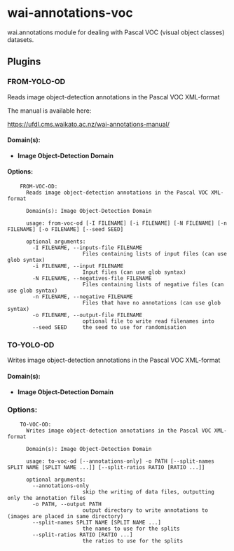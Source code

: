# wai-annotations-voc
wai.annotations module for dealing with Pascal VOC (visual object classes) datasets.

## Plugins
### FROM-YOLO-OD
Reads image object-detection annotations in the Pascal VOC XML-format

The manual is available here:

https://ufdl.cms.waikato.ac.nz/wai-annotations-manual/

#### Domain(s):
- **Image Object-Detection Domain**

#### Options:
```
    FROM-VOC-OD:
      Reads image object-detection annotations in the Pascal VOC XML-format

      Domain(s): Image Object-Detection Domain

      usage: from-voc-od [-I FILENAME] [-i FILENAME] [-N FILENAME] [-n FILENAME] [-o FILENAME] [--seed SEED]

      optional arguments:
        -I FILENAME, --inputs-file FILENAME
                        Files containing lists of input files (can use glob syntax)
        -i FILENAME, --input FILENAME
                        Input files (can use glob syntax)
        -N FILENAME, --negatives-file FILENAME
                        Files containing lists of negative files (can use glob syntax)
        -n FILENAME, --negative FILENAME
                        Files that have no annotations (can use glob syntax)
        -o FILENAME, --output-file FILENAME
                        optional file to write read filenames into
        --seed SEED     the seed to use for randomisation
```

### TO-YOLO-OD
Writes image object-detection annotations in the Pascal VOC XML-format

#### Domain(s):
- **Image Object-Detection Domain**

### Options:
```
    TO-VOC-OD:
      Writes image object-detection annotations in the Pascal VOC XML-format

      Domain(s): Image Object-Detection Domain

      usage: to-voc-od [--annotations-only] -o PATH [--split-names SPLIT NAME [SPLIT NAME ...]] [--split-ratios RATIO [RATIO ...]]

      optional arguments:
        --annotations-only
                        skip the writing of data files, outputting only the annotation files
        -o PATH, --output PATH
                        output directory to write annotations to (images are placed in same directory)
        --split-names SPLIT NAME [SPLIT NAME ...]
                        the names to use for the splits
        --split-ratios RATIO [RATIO ...]
                        the ratios to use for the splits
```
